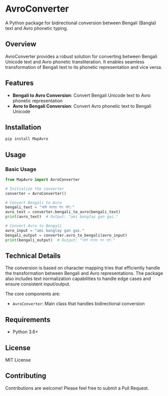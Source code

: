 # AvroConverter

A Python package for bidirectional conversion between Bengali (Bangla) text and Avro phonetic typing.

## Overview

AvroConverter provides a robust solution for converting between Bengali Unicode text and Avro phonetic transliteration. It enables seamless transformation of Bengali text to its phonetic representation and vice versa.

## Features

- **Bengali to Avro Conversion**: Convert Bengali Unicode text to Avro phonetic representation
- **Avro to Bengali Conversion**: Convert Avro phonetic text to Bengali Unicode


## Installation

```bash
pip install MapAvro
```

## Usage

### Basic Usage

```python
from MapAvro import AvroConverter

# Initialize the converter
converter = AvroConverter()

# Convert Bengali to Avro
bengali_text = "আমি বাংলায় গান গাই।"
avro_text = converter.bengali_to_avro(bengali_text)
print(avro_text)  # Output: "ami banglay gan gai."

# Convert Avro to Bengali
avro_input = "ami banglay gan gai."
bengali_output = converter.avro_to_bengali(avro_input)
print(bengali_output)  # Output: "আমি বাংলায় গান গাই।"
```

## Technical Details

The conversion is based on character mapping tries that efficiently handle the transformation between Bengali and Avro representations. The package also includes text normalization capabilities to handle edge cases and ensure consistent input/output.

The core components are:

- `AvroConverter`: Main class that handles bidirectional conversion


## Requirements

- Python 3.6+

## License

MIT License

## Contributing

Contributions are welcome! Please feel free to submit a Pull Request.